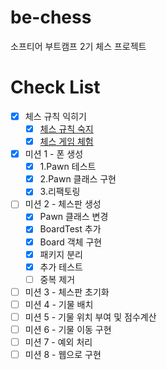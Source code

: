 # be-chess
소프티어 부트캠프 2기 체스 프로젝트

# Check List
- [X] 체스 규칙 익히기
  - [X] [체스 규칙 숙지](https://ko.wikipedia.org/wiki/체스_규칙)
  - [X] [체스 게임 체험](https://www.chess.com/ko/play/computer)
- [X] 미션 1 - 폰 생성
  - [X] 1.Pawn 테스트
  - [X] 2.Pawn 클래스 구현
  - [X] 3.리팩토링
- [ ] 미션 2 - 체스판 생성
  - [X] Pawn 클래스 변경 
  - [X] BoardTest 추가
  - [X] Board 객체 구현
  - [X] 패키지 분리 
  - [X] 추가 테스트 
  - [ ] 중복 제거
- [ ] 미션 3 - 체스판 초기화
- [ ] 미션 4 - 기물 배치
- [ ] 미션 5 - 기물 위치 부여 및 점수계산
- [ ] 미션 6 - 기물 이동 구현
- [ ] 미션 7 - 예외 처리
- [ ] 미션 8 - 웹으로 구현
